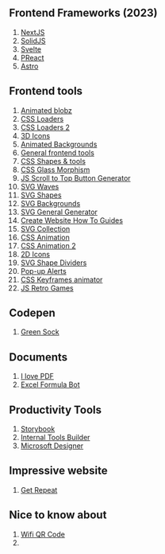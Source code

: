## Frontend Frameworks (2023)
1) [NextJS](https://nextjs.org/)
2) [SolidJS](https://www.solidjs.com/)
3) [Svelte](https://svelte.dev/)
4) [PReact](https://preactjs.com/)
5) [Astro](https://astro.build/)

## Frontend tools
1) [Animated blobz](https://toruskit.com/tools/blobz/)
2) [CSS Loaders](https://whirl.netlify.app/)
3) [CSS Loaders 2](https://cssloaders.github.io/)
4) [3D Icons](https://www.3dicons.com/)
5) [Animated Backgrounds](https://animatedbackgrounds.me/)
6) [General frontend tools](https://10015.io/)
7) [CSS Shapes & tools](https://bennettfeely.com/)
8) [CSS Glass Morphism](https://hype4.academy/tools/glassmorphism-generator)
9) [JS Scroll to Top Button Generator](https://www.softr.io/tools/javascript-scroll-to-top-button)
10) [SVG Waves](https://www.softr.io/tools/svg-wave-generator)
11) [SVG Shapes](https://www.softr.io/tools/svg-shape-generator)
12) [SVG Backgrounds](https://superdesigner.co/tools)
13) [SVG General Generator](https://haikei.app/generators/)
14) [Create Website How To Guides](https://scribehow.com/)
15) [SVG Collection](https://www.svgrepo.com/)
16) [CSS Animation](https://animate.style/)
17) [CSS Animation 2](https://animista.net/)
18) [2D Icons](https://iconscout.com/)
19) [SVG Shape Dividers](https://www.shapedivider.app/)
20) [Pop-up Alerts](https://apvarun.github.io/toastify-js/#)
21) [CSS Keyframes animator](https://keyframes.app/)
22) [JS Retro Games](https://kaboomjs.com/)

## Codepen
1) [Green Sock](https://codepen.io/GreenSock)

## Documents
1) [I love PDF](https://www.ilovepdf.com/)
2) [Excel Formula Bot](https://excelformulabot.com/)

## Productivity Tools
1) [Storybook](https://storybook.js.org/)
2) [Internal Tools Builder](https://retool.com/)
3) [Microsoft Designer](https://designer.microsoft.com/)

## Impressive website
1) [Get Repeat](https://www.getrepeat.io/)

## Nice to know about
1) [Wifi QR Code](https://qifi.org/)
2) 

